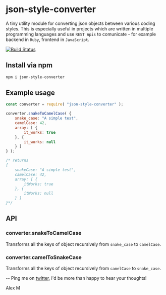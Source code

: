 # json-style-converter
A tiny utility module for converting json objects between various coding styles. This is especially useful in projects which are written in multiple programming languages and use `REST Apis` to comunicate - for example backend in `Ruby`, frontend in `JavaScript`.

[![Build Status](https://travis-ci.org/alexnm/json-style-converter.svg?branch=master)](https://travis-ci.org/alexnm/json-style-converter)

## Install via npm
```javascript
npm i json-style-converter
```

## Example usage
```javascript
const converter = require( "json-style-converter" );

converter.snakeToCamelCase( {
    snake_case: "A simple test",
    camelCase: 42,
    array: [ {
        it_works: true
    }, {
        it_works: null
    } ]
} );

/* returns
{
    snakeCase: "A simple test",
    camelCase: 42,
    array: [ {
        itWorks: true
    }, {
        itWorks: null
    } ]
}*/
```

## API
### converter.snakeToCamelCase
Transforms all the keys of object recursively from `snake_case` to `camelCase`.

### converter.camelToSnakeCase
Transforms all the keys of object recursively from `camelCase` to `snake_case`.

--
Ping me on [twitter](https://twitter.com/alexnmoldovan), i'd be more than happy to hear your thoughts!

Alex M

